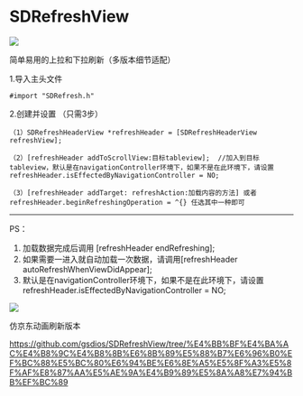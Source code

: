 # SDRefreshView

 ![](http://cc.cocimg.com/bbs/attachment/Fid_19/19_441660_d132ac6db15bcac.gif)


简单易用的上拉和下拉刷新（多版本细节适配）

  
1.导入主头文件

    #import "SDRefresh.h"

2.创建并设置 （只需3步）
    
    （1）SDRefreshHeaderView *refreshHeader = [SDRefreshHeaderView refreshView];
    
    （2）[refreshHeader addToScrollView:目标tableview];  //加入到目标tableview，默认是在navigationController环境下，如果不是在此环境下，请设置 refreshHeader.isEffectedByNavigationController = NO;
    
    （3）[refreshHeader addTarget: refreshAction:加载内容的方法] 或者 refreshHeader.beginRefreshingOperation = ^{} 任选其中一种即可
    
----------------------------------------------------------------------------------------------------------------
  PS： 
  1. 加载数据完成后调用 [refreshHeader endRefreshing];
  2. 如果需要一进入就自动加载一次数据，请调用[refreshHeader autoRefreshWhenViewDidAppear];
  3. 默认是在navigationController环境下，如果不是在此环境下，请设置 refreshHeader.isEffectedByNavigationController = NO;
 

![](http://cc.cocimg.com/bbs/attachment/Fid_19/19_441660_3546442c2f2486c.gif)

仿京东动画刷新版本

https://github.com/gsdios/SDRefreshView/tree/%E4%BB%BF%E4%BA%AC%E4%B8%9C%E4%B8%8B%E6%8B%89%E5%88%B7%E6%96%B0%EF%BC%88%E5%BC%80%E6%94%BE%E6%8E%A5%E5%8F%A3%E5%8F%AF%E8%87%AA%E5%AE%9A%E4%B9%89%E5%8A%A8%E7%94%BB%EF%BC%89
